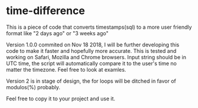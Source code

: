 # time-difference
This is a piece of code that converts timestamps(sql) to a more user friendly format like "2 days ago" or "3 weeks ago"

Version 1.0.0 commited on Nov 18 2018, I will be further developing this code to make it faster and hopefully more accurate.
This is tested and working on Safari, Mozilla and Chrome browsers.
Input string should be in UTC time, the script will automatically compare it to the user's time no matter the timezone.
Feel free to look at examles.

Version 2 is in stage of design, the for loops will be ditched in favor of modulos(%) probably.

Feel free to copy it to your project and use it.
